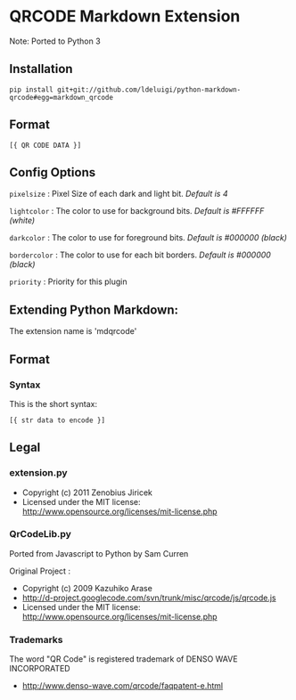 QRCODE Markdown Extension
=========================

Note: Ported to Python 3

## Installation
`pip install git+git://github.com/ldeluigi/python-markdown-qrcode#egg=markdown_qrcode`

## Format

    [{ QR CODE DATA }]

## Config Options

`pixelsize`
: Pixel Size of each dark and light bit. _Default is 4_

`lightcolor`
: The color to use for background bits. _Default is #FFFFFF (white)_

`darkcolor`
: The color to use for foreground bits. _Default is #000000 (black)_

`bordercolor`
: The color to use for each bit borders. _Default is #000000 (black)_

`priority`
: Priority for this plugin

## Extending Python Markdown:
The extension name is 'mdqrcode'

## Format

### Syntax

This is the short syntax:

    [{ str data to encode }]

## Legal

### extension.py

+ Copyright (c) 2011 Zenobius Jiricek
+ Licensed under the MIT license: http://www.opensource.org/licenses/mit-license.php


### QrCodeLib.py

Ported from Javascript to Python by Sam Curren

Original Project :
+ Copyright (c) 2009 Kazuhiko Arase
+ http://d-project.googlecode.com/svn/trunk/misc/qrcode/js/qrcode.js
+ Licensed under the MIT license: http://www.opensource.org/licenses/mit-license.php

### Trademarks

The word "QR Code" is registered trademark of DENSO WAVE INCORPORATED

+ http://www.denso-wave.com/qrcode/faqpatent-e.html

